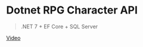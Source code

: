 # Dotnet RPG Character API
> .NET 7 + EF Core + SQL Server

[Video](https://www.youtube.com/watch?v=9zJn3a7L1uE)
